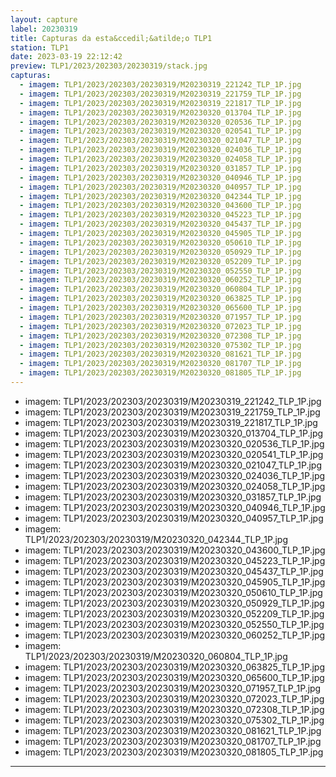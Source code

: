 ```yaml
---
layout: capture
label: 20230319
title: Capturas da esta&ccedil;&atilde;o TLP1
station: TLP1
date: 2023-03-19 22:12:42
preview: TLP1/2023/202303/20230319/stack.jpg
capturas:
  - imagem: TLP1/2023/202303/20230319/M20230319_221242_TLP_1P.jpg
  - imagem: TLP1/2023/202303/20230319/M20230319_221759_TLP_1P.jpg
  - imagem: TLP1/2023/202303/20230319/M20230319_221817_TLP_1P.jpg
  - imagem: TLP1/2023/202303/20230319/M20230320_013704_TLP_1P.jpg
  - imagem: TLP1/2023/202303/20230319/M20230320_020536_TLP_1P.jpg
  - imagem: TLP1/2023/202303/20230319/M20230320_020541_TLP_1P.jpg
  - imagem: TLP1/2023/202303/20230319/M20230320_021047_TLP_1P.jpg
  - imagem: TLP1/2023/202303/20230319/M20230320_024036_TLP_1P.jpg
  - imagem: TLP1/2023/202303/20230319/M20230320_024058_TLP_1P.jpg
  - imagem: TLP1/2023/202303/20230319/M20230320_031857_TLP_1P.jpg
  - imagem: TLP1/2023/202303/20230319/M20230320_040946_TLP_1P.jpg
  - imagem: TLP1/2023/202303/20230319/M20230320_040957_TLP_1P.jpg
  - imagem: TLP1/2023/202303/20230319/M20230320_042344_TLP_1P.jpg
  - imagem: TLP1/2023/202303/20230319/M20230320_043600_TLP_1P.jpg
  - imagem: TLP1/2023/202303/20230319/M20230320_045223_TLP_1P.jpg
  - imagem: TLP1/2023/202303/20230319/M20230320_045437_TLP_1P.jpg
  - imagem: TLP1/2023/202303/20230319/M20230320_045905_TLP_1P.jpg
  - imagem: TLP1/2023/202303/20230319/M20230320_050610_TLP_1P.jpg
  - imagem: TLP1/2023/202303/20230319/M20230320_050929_TLP_1P.jpg
  - imagem: TLP1/2023/202303/20230319/M20230320_052209_TLP_1P.jpg
  - imagem: TLP1/2023/202303/20230319/M20230320_052550_TLP_1P.jpg
  - imagem: TLP1/2023/202303/20230319/M20230320_060252_TLP_1P.jpg
  - imagem: TLP1/2023/202303/20230319/M20230320_060804_TLP_1P.jpg
  - imagem: TLP1/2023/202303/20230319/M20230320_063825_TLP_1P.jpg
  - imagem: TLP1/2023/202303/20230319/M20230320_065600_TLP_1P.jpg
  - imagem: TLP1/2023/202303/20230319/M20230320_071957_TLP_1P.jpg
  - imagem: TLP1/2023/202303/20230319/M20230320_072023_TLP_1P.jpg
  - imagem: TLP1/2023/202303/20230319/M20230320_072308_TLP_1P.jpg
  - imagem: TLP1/2023/202303/20230319/M20230320_075302_TLP_1P.jpg
  - imagem: TLP1/2023/202303/20230319/M20230320_081621_TLP_1P.jpg
  - imagem: TLP1/2023/202303/20230319/M20230320_081707_TLP_1P.jpg
  - imagem: TLP1/2023/202303/20230319/M20230320_081805_TLP_1P.jpg
---
```

  - imagem: TLP1/2023/202303/20230319/M20230319_221242_TLP_1P.jpg
  - imagem: TLP1/2023/202303/20230319/M20230319_221759_TLP_1P.jpg
  - imagem: TLP1/2023/202303/20230319/M20230319_221817_TLP_1P.jpg
  - imagem: TLP1/2023/202303/20230319/M20230320_013704_TLP_1P.jpg
  - imagem: TLP1/2023/202303/20230319/M20230320_020536_TLP_1P.jpg
  - imagem: TLP1/2023/202303/20230319/M20230320_020541_TLP_1P.jpg
  - imagem: TLP1/2023/202303/20230319/M20230320_021047_TLP_1P.jpg
  - imagem: TLP1/2023/202303/20230319/M20230320_024036_TLP_1P.jpg
  - imagem: TLP1/2023/202303/20230319/M20230320_024058_TLP_1P.jpg
  - imagem: TLP1/2023/202303/20230319/M20230320_031857_TLP_1P.jpg
  - imagem: TLP1/2023/202303/20230319/M20230320_040946_TLP_1P.jpg
  - imagem: TLP1/2023/202303/20230319/M20230320_040957_TLP_1P.jpg
  - imagem: TLP1/2023/202303/20230319/M20230320_042344_TLP_1P.jpg
  - imagem: TLP1/2023/202303/20230319/M20230320_043600_TLP_1P.jpg
  - imagem: TLP1/2023/202303/20230319/M20230320_045223_TLP_1P.jpg
  - imagem: TLP1/2023/202303/20230319/M20230320_045437_TLP_1P.jpg
  - imagem: TLP1/2023/202303/20230319/M20230320_045905_TLP_1P.jpg
  - imagem: TLP1/2023/202303/20230319/M20230320_050610_TLP_1P.jpg
  - imagem: TLP1/2023/202303/20230319/M20230320_050929_TLP_1P.jpg
  - imagem: TLP1/2023/202303/20230319/M20230320_052209_TLP_1P.jpg
  - imagem: TLP1/2023/202303/20230319/M20230320_052550_TLP_1P.jpg
  - imagem: TLP1/2023/202303/20230319/M20230320_060252_TLP_1P.jpg
  - imagem: TLP1/2023/202303/20230319/M20230320_060804_TLP_1P.jpg
  - imagem: TLP1/2023/202303/20230319/M20230320_063825_TLP_1P.jpg
  - imagem: TLP1/2023/202303/20230319/M20230320_065600_TLP_1P.jpg
  - imagem: TLP1/2023/202303/20230319/M20230320_071957_TLP_1P.jpg
  - imagem: TLP1/2023/202303/20230319/M20230320_072023_TLP_1P.jpg
  - imagem: TLP1/2023/202303/20230319/M20230320_072308_TLP_1P.jpg
  - imagem: TLP1/2023/202303/20230319/M20230320_075302_TLP_1P.jpg
  - imagem: TLP1/2023/202303/20230319/M20230320_081621_TLP_1P.jpg
  - imagem: TLP1/2023/202303/20230319/M20230320_081707_TLP_1P.jpg
  - imagem: TLP1/2023/202303/20230319/M20230320_081805_TLP_1P.jpg
---
